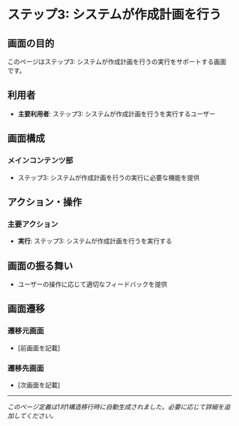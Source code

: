 # ステップ3: システムが作成計画を行う

## 画面の目的
このページはステップ3: システムが作成計画を行うの実行をサポートする画面です。

## 利用者
- **主要利用者**: ステップ3: システムが作成計画を行うを実行するユーザー

## 画面構成

### メインコンテンツ部
- ステップ3: システムが作成計画を行うの実行に必要な機能を提供

## アクション・操作

### 主要アクション
- **実行**: ステップ3: システムが作成計画を行うを実行する

## 画面の振る舞い
- ユーザーの操作に応じて適切なフィードバックを提供

## 画面遷移

### 遷移元画面
- [前画面を記載]

### 遷移先画面
- [次画面を記載]

---
*このページ定義は1対1構造移行時に自動生成されました。必要に応じて詳細を追加してください。*
